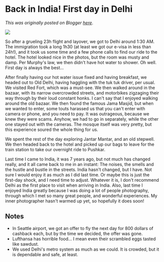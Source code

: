 # Back in India! First day in Delhi

*This was originally posted on Blogger [here](https://photopensieve.blogspot.com/2018/11/delhi.html)*.

![](https://blogger.googleusercontent.com/img/b/R29vZ2xl/AVvXsEjxJz1XwktUotnURSW-d-PhXNtfR3cPQ1pnmCemvUqIZMMmbSF0JDLpqK7mXTRp3FoQC44ykjrmOrw5QIHcVTbsSfik7ysmAGW5S3oUUdvYgBFz9QJwQuwWBlXpQJLFocOf51wqttVQkFsc/s5000/%255BUNSET%255D)

So after a grueling 23h flight and layover, we got to Delhi around 1:30 AM. The immigration took a long 1h30 (at least we got our e-visa in less than 24h!), and it took us some time and a few phone calls to find our ride to the hotel. The hotel looked nice in the photos, but the room was musty and damp. Per Murphy's law, we then didn't have hot water to shower. Oh well. First day is always the best... 

After finally having our hot water issue fixed and having breakfast, we headed out to Old Delhi, having haggling with the tuk tuk driver, per usual. We visited Red Fort, which was a must-see. We then walked around in the bazaar, with its narrow overcrowded streets, and motorbikes zigzaging their way through by their loud constant honks. I can't say that I enjoyed walking around the old bazaar. We then found the famous Jama Masjid, but when we wanted to enter, some touts harassed us that you can't enter with camera or phone, and you need to pay. It was outrageous, because we knew they were scams. Anyhow, we had to go in separately, while the other one stayed out with the cameras. The mosque itself was very pretty, but this experience soured the whole thing for us. 

We spent the rest of the day exploring Jantar Mantar, and an old stepwell. We then headed back to the hotel and picked up our bags to leave for the train station to take our overnight ride to Pushkar.

Last time I came to India, it was 7 years ago, but not much has changed really, and it all came back to me in an instant: The noises, the smells and the hustle and bustle in the streets. India hasn't changed, but I have. Not sure I would enjoy it as much as I did last time. Or maybe this is just the first-day shock, and I need time to adjust. Whatever it is, I don't recommend Delhi as the first place to visit when arriving in India. Also, last time I enjoyed India greatly because I was doing a lot of people photography, through which I met so many great people, and wonderful experiences. My inner photographer hasn't warmed up yet, so hopefully it does soon!

## Notes

- In Seattle airport, we got an offer to fly the next day for 800 dollars of cashback each, but by the time we decided, the offer was gone.
- Lufthansa has horrible food... I mean even their scrambled eggs tasted like sawdust.
- We used Delhi's metro system as much as we could. It is crowded, but it is dependable and safe, at least.
